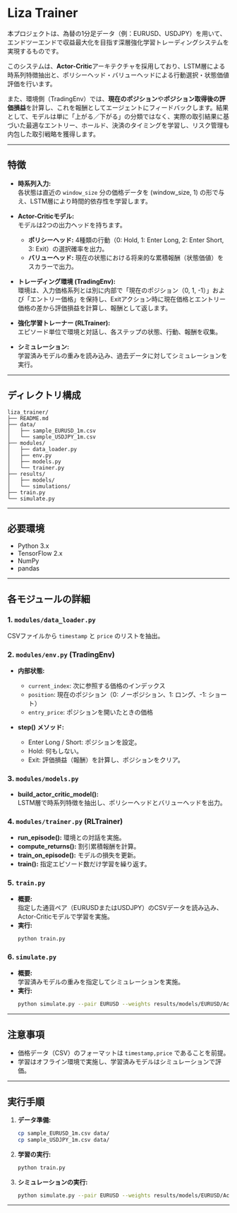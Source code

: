 # Liza Trainer

本プロジェクトは、為替の1分足データ（例：EURUSD、USDJPY）を用いて、エンドツーエンドで収益最大化を目指す深層強化学習トレーディングシステムを実現するものです。

このシステムは、**Actor-Critic**アーキテクチャを採用しており、LSTM層による時系列特徴抽出と、ポリシーヘッド・バリューヘッドによる行動選択・状態価値評価を行います。

また、環境側（TradingEnv）では、**現在のポジション**や**ポジション取得後の評価損益**を計算し、これを報酬としてエージェントにフィードバックします。結果として、モデルは単に「上がる／下がる」の分類ではなく、実際の取引結果に基づいた最適なエントリー、ホールド、決済のタイミングを学習し、リスク管理も内包した取引戦略を獲得します。

---

## 特徴

- **時系列入力:**  
  各状態は直近の `window_size` 分の価格データを (window_size, 1) の形で与え、LSTM層により時間的依存性を学習します。

- **Actor-Criticモデル:**  
  モデルは2つの出力ヘッドを持ちます。
  - **ポリシーヘッド:** 4種類の行動（0: Hold, 1: Enter Long, 2: Enter Short, 3: Exit）の選択確率を出力。
  - **バリューヘッド:** 現在の状態における将来的な累積報酬（状態価値）をスカラーで出力。

- **トレーディング環境 (TradingEnv):**  
  環境は、入力価格系列とは別に内部で「現在のポジション（0, 1, -1）」および「エントリー価格」を保持し、Exitアクション時に現在価格とエントリー価格の差から評価損益を計算し、報酬として返します。

- **強化学習トレーナー (RLTrainer):**  
  エピソード単位で環境と対話し、各ステップの状態、行動、報酬を収集。

- **シミュレーション:**  
  学習済みモデルの重みを読み込み、過去データに対してシミュレーションを実行。

---

## ディレクトリ構成
```
liza_trainer/
├── README.md
├── data/
│   ├── sample_EURUSD_1m.csv
│   └── sample_USDJPY_1m.csv
├── modules/
│   ├── data_loader.py
│   ├── env.py
│   ├── models.py
│   └── trainer.py
├── results/
│   ├── models/
│   └── simulations/
├── train.py
└── simulate.py
```

---

## 必要環境

- Python 3.x
- TensorFlow 2.x
- NumPy
- pandas

---

## 各モジュールの詳細

### 1. `modules/data_loader.py`
CSVファイルから `timestamp` と `price` のリストを抽出。

### 2. `modules/env.py` (TradingEnv)
- **内部状態:**  
  - `current_index`: 次に参照する価格のインデックス
  - `position`: 現在のポジション（0: ノーポジション、1: ロング、-1: ショート）
  - `entry_price`: ポジションを開いたときの価格

- **step() メソッド:**
  - Enter Long / Short: ポジションを設定。
  - Hold: 何もしない。
  - Exit: 評価損益（報酬）を計算し、ポジションをクリア。

### 3. `modules/models.py`
- **build_actor_critic_model():**  
  LSTM層で時系列特徴を抽出し、ポリシーヘッドとバリューヘッドを出力。

### 4. `modules/trainer.py` (RLTrainer)
- **run_episode():** 環境との対話を実施。
- **compute_returns():** 割引累積報酬を計算。
- **train_on_episode():** モデルの損失を更新。
- **train():** 指定エピソード数だけ学習を繰り返す。

### 5. `train.py`
- **概要:**  
  指定した通貨ペア（EURUSDまたはUSDJPY）のCSVデータを読み込み、Actor-Criticモデルで学習を実施。
- **実行:**
  ```bash
  python train.py
  ```

### 6. `simulate.py`
- **概要:**  
  学習済みモデルの重みを指定してシミュレーションを実施。
- **実行:**
  ```bash
  python simulate.py --pair EURUSD --weights results/models/EURUSD/ActorCritic_ws30_YYYYMMDD-HHMMSS/best_model_weights.h5 --window_size 30
  ```

---

## 注意事項
- 価格データ（CSV）のフォーマットは `timestamp,price` であることを前提。
- 学習はオフライン環境で実施し、学習済みモデルはシミュレーションで評価。

---

## 実行手順

1. **データ準備:**
   ```bash
   cp sample_EURUSD_1m.csv data/
   cp sample_USDJPY_1m.csv data/
   ```

2. **学習の実行:**
   ```bash
   python train.py
   ```

3. **シミュレーションの実行:**
   ```bash
   python simulate.py --pair EURUSD --weights results/models/EURUSD/ActorCritic_ws30_YYYYMMDD-HHMMSS/best_model_weights.h5 --window_size 30
   ```

---

